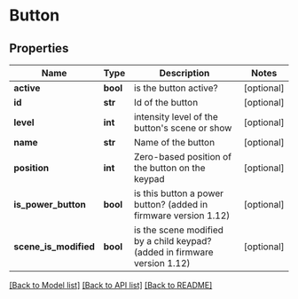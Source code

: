 # Button

## Properties
Name | Type | Description | Notes
------------ | ------------- | ------------- | -------------
**active** | **bool** | is the button active? | [optional] 
**id** | **str** | Id of the button | [optional] 
**level** | **int** | intensity level of the button&#x27;s scene or show | [optional] 
**name** | **str** | Name of the button | [optional] 
**position** | **int** | Zero-based position of the button on the keypad | [optional] 
**is_power_button** | **bool** | is this button a power button?  (added in firmware version 1.12) | [optional] 
**scene_is_modified** | **bool** | is the scene modified by a child keypad?   (added in firmware version 1.12) | [optional] 

[[Back to Model list]](../README.md#documentation-for-models) [[Back to API list]](../README.md#documentation-for-api-endpoints) [[Back to README]](../README.md)

